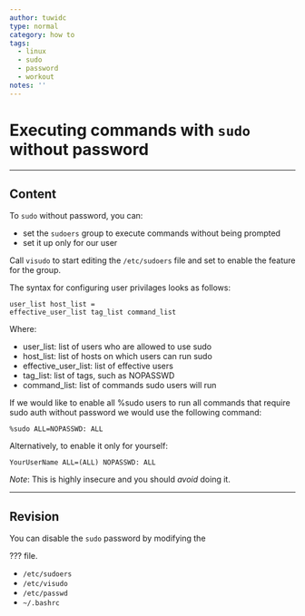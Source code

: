 ```yaml
---
author: tuwidc
type: normal
category: how to
tags:
  - linux
  - sudo
  - password
  - workout
notes: ''
---
```


# Executing commands with `sudo` without password


---

## Content

To `sudo` without password, you can:

- set the `sudoers` group to execute commands without being prompted
- set it up only for our user

Call `visudo` to start editing the
`/etc/sudoers` file and set to enable the feature for the group.

The syntax for configuring user privilages looks as follows:

```plain-text
user_list host_list =
effective_user_list tag_list command_list
```

Where:

- user_list: list of users who are allowed to use sudo
- host_list: list of hosts on which users can run sudo
- effective_user_list: list of effective users
- tag_list: list of tags, such as NOPASSWD
- command_list: list of commands sudo users will run

If we would like to enable all %sudo users to run all commands that require sudo auth without password we would use the following command:

```plain-text
%sudo ALL=NOPASSWD: ALL
```

Alternatively, to enable it only for yourself:

```plain-text
YourUserName ALL=(ALL) NOPASSWD: ALL
```

*Note*: This is highly insecure and you should *avoid* doing it.


---

## Revision

You can disable the `sudo` password by modifying the

 ??? file.

- `/etc/sudoers`
- `/etc/visudo`
- `/etc/passwd`
- `~/.bashrc`
 
